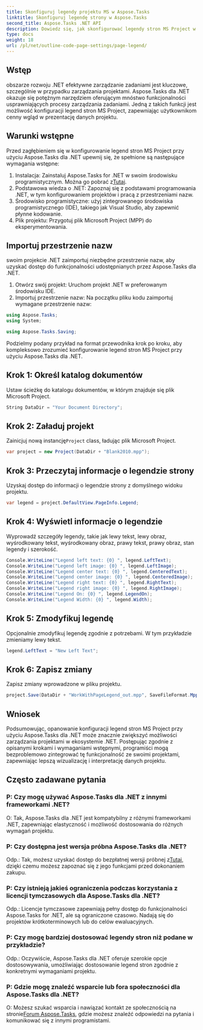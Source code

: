 ```yaml
---
title: Skonfiguruj legendy projektu MS w Aspose.Tasks
linktitle: Skonfiguruj legendę strony w Aspose.Tasks
second_title: Aspose.Tasks .NET API
description: Dowiedz się, jak skonfigurować legendy stron MS Project w .NET przy użyciu Aspose.Tasks w celu wydajnego zarządzania projektami. Dostarczono przewodnik krok po kroku.
type: docs
weight: 18
url: /pl/net/outline-code-page-settings/page-legend/
---
```

## Wstęp
obszarze rozwoju .NET efektywne zarządzanie zadaniami jest kluczowe, szczególnie w przypadku zarządzania projektami. Aspose.Tasks dla .NET okazuje się potężnym narzędziem oferującym mnóstwo funkcjonalności usprawniających procesy zarządzania zadaniami. Jedną z takich funkcji jest możliwość konfiguracji legend stron MS Project, zapewniając użytkownikom cenny wgląd w prezentację danych projektu.
## Warunki wstępne
Przed zagłębieniem się w konfigurowanie legend stron MS Project przy użyciu Aspose.Tasks dla .NET upewnij się, że spełnione są następujące wymagania wstępne:
1.  Instalacja: Zainstaluj Aspose.Tasks for .NET w swoim środowisku programistycznym. Można go pobrać z[Tutaj](https://releases.aspose.com/tasks/net/).
2. Podstawowa wiedza o .NET: Zapoznaj się z podstawami programowania .NET, w tym konfigurowaniem projektów i pracą z przestrzeniami nazw.
3. Środowisko programistyczne: użyj zintegrowanego środowiska programistycznego (IDE), takiego jak Visual Studio, aby zapewnić płynne kodowanie.
4. Plik projektu: Przygotuj plik Microsoft Project (MPP) do eksperymentowania.

## Importuj przestrzenie nazw
swoim projekcie .NET zaimportuj niezbędne przestrzenie nazw, aby uzyskać dostęp do funkcjonalności udostępnianych przez Aspose.Tasks dla .NET.
1. Otwórz swój projekt: Uruchom projekt .NET w preferowanym środowisku IDE.
2. Importuj przestrzenie nazw: Na początku pliku kodu zaimportuj wymagane przestrzenie nazw:
```csharp
using Aspose.Tasks;
using System;

using Aspose.Tasks.Saving;
```
Podzielmy podany przykład na format przewodnika krok po kroku, aby kompleksowo zrozumieć konfigurowanie legend stron MS Project przy użyciu Aspose.Tasks dla .NET.

## Krok 1: Określ katalog dokumentów
Ustaw ścieżkę do katalogu dokumentów, w którym znajduje się plik Microsoft Project.

```csharp
String DataDir = "Your Document Directory";
```
## Krok 2: Załaduj projekt
 Zainicjuj nową instancję`Project` class, ładując plik Microsoft Project.

```csharp
var project = new Project(DataDir + "Blank2010.mpp");
```
## Krok 3: Przeczytaj informacje o legendzie strony
Uzyskaj dostęp do informacji o legendzie strony z domyślnego widoku projektu.

```csharp
var legend = project.DefaultView.PageInfo.Legend;
```
## Krok 4: Wyświetl informacje o legendzie
Wyprowadź szczegóły legendy, takie jak lewy tekst, lewy obraz, wyśrodkowany tekst, wyśrodkowany obraz, prawy tekst, prawy obraz, stan legendy i szerokość.

```csharp
Console.WriteLine("Legend left text: {0} ", legend.LeftText);
Console.WriteLine("Legend left image: {0} ", legend.LeftImage);
Console.WriteLine("Legend center text: {0} ", legend.CenteredText);
Console.WriteLine("Legend center image: {0} ", legend.CenteredImage);
Console.WriteLine("Legend right text: {0} ", legend.RightText);
Console.WriteLine("Legend right image: {0} ", legend.RightImage);
Console.WriteLine("Legend On: {0} ", legend.LegendOn);
Console.WriteLine("Legend Width: {0} ", legend.Width);
```
## Krok 5: Zmodyfikuj legendę
Opcjonalnie zmodyfikuj legendę zgodnie z potrzebami. W tym przykładzie zmieniamy lewy tekst.

```csharp
legend.LeftText = "New Left Text";
```
## Krok 6: Zapisz zmiany
Zapisz zmiany wprowadzone w pliku projektu.

```csharp
project.Save(DataDir + "WorkWithPageLegend_out.mpp", SaveFileFormat.Mpp);
```

## Wniosek
Podsumowując, opanowanie konfiguracji legend stron MS Project przy użyciu Aspose.Tasks dla .NET może znacznie zwiększyć możliwości zarządzania projektami w ekosystemie .NET. Postępując zgodnie z opisanymi krokami i wymaganiami wstępnymi, programiści mogą bezproblemowo zintegrować tę funkcjonalność ze swoimi projektami, zapewniając lepszą wizualizację i interpretację danych projektu.
## Często zadawane pytania
### P: Czy mogę używać Aspose.Tasks dla .NET z innymi frameworkami .NET?
O: Tak, Aspose.Tasks dla .NET jest kompatybilny z różnymi frameworkami .NET, zapewniając elastyczność i możliwość dostosowania do różnych wymagań projektu.
### P: Czy dostępna jest wersja próbna Aspose.Tasks dla .NET?
 Odp.: Tak, możesz uzyskać dostęp do bezpłatnej wersji próbnej z[Tutaj](https://releases.aspose.com/), dzięki czemu możesz zapoznać się z jego funkcjami przed dokonaniem zakupu.
### P: Czy istnieją jakieś ograniczenia podczas korzystania z licencji tymczasowych dla Aspose.Tasks dla .NET?
Odp.: Licencje tymczasowe zapewniają pełny dostęp do funkcjonalności Aspose.Tasks for .NET, ale są ograniczone czasowo. Nadają się do projektów krótkoterminowych lub do celów ewaluacyjnych.
### P: Czy mogę bardziej dostosować legendy stron niż podane w przykładzie?
Odp.: Oczywiście, Aspose.Tasks dla .NET oferuje szerokie opcje dostosowywania, umożliwiając dostosowanie legend stron zgodnie z konkretnymi wymaganiami projektu.
### P: Gdzie mogę znaleźć wsparcie lub fora społeczności dla Aspose.Tasks dla .NET?
 O: Możesz szukać wsparcia i nawiązać kontakt ze społecznością na stronie[Forum Aspose.Tasks](https://forum.aspose.com/c/tasks/15), gdzie możesz znaleźć odpowiedzi na pytania i komunikować się z innymi programistami.